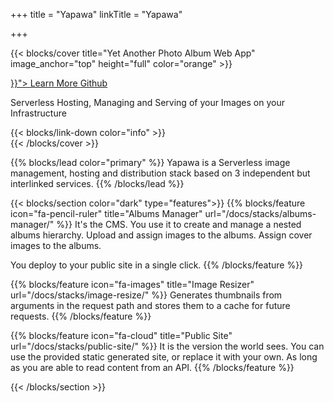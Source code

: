 +++
title = "Yapawa"
linkTitle = "Yapawa"

+++

{{< blocks/cover title="Yet Another Photo Album Web App" image_anchor="top" height="full" color="orange" >}}
<div class="mx-auto">
  <a class="btn btn-lg btn-primary mr-3 mb-4" href="{{< relref "/about" >}}">
    Learn More <i class="fas fa-arrow-alt-circle-right ml-2"></i>
  </a>
  <a class="btn btn-lg btn-secondary mr-3 mb-4" href="https://github.com/yapawa">
    Github <i class="fab fa-github ml-2 "></i>
  </a>
  <p class="lead mt-5">Serverless Hosting, Managing and Serving of your Images on your Infrastructure</p>
  {{< blocks/link-down color="info" >}}
</div>
{{< /blocks/cover >}}


{{% blocks/lead color="primary" %}}
Yapawa is a Serverless image management, hosting and distribution stack based on 3 independent but interlinked services.
{{% /blocks/lead %}}

{{< blocks/section color="dark" type="features">}}
{{% blocks/feature icon="fa-pencil-ruler" title="Albums Manager" url="/docs/stacks/albums-manager/" %}}
It's the CMS. You use it to create and manage a nested albums hierarchy. Upload and assign images to the albums. Assign cover images to the albums.

You deploy to your public site in a single click.
{{% /blocks/feature %}}


{{% blocks/feature icon="fa-images" title="Image Resizer" url="/docs/stacks/image-resize/" %}}
Generates thumbnails from arguments in the request path and stores them to a cache for future requests.
{{% /blocks/feature %}}


{{% blocks/feature icon="fa-cloud" title="Public Site" url="/docs/stacks/public-site/" %}}
It is the version the world sees. You can use the provided static generated site, or replace it with your own. As long as you are able to read content from an API.
{{% /blocks/feature %}}


{{< /blocks/section >}}
